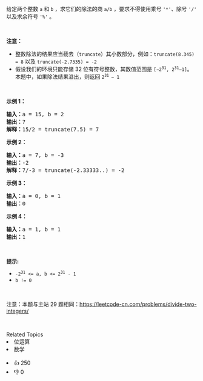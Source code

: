 <p>给定两个整数 <code>a</code> 和 <code>b</code> ，求它们的除法的商 <code>a/b</code> ，要求不得使用乘号 <code>'*'</code>、除号 <code>'/'</code> 以及求余符号 <code>'%'</code>&nbsp;。</p>

<p>&nbsp;</p>

<p><strong>注意：</strong></p>

<ul> 
 <li>整数除法的结果应当截去（<code>truncate</code>）其小数部分，例如：<code>truncate(8.345) = 8</code>&nbsp;以及&nbsp;<code>truncate(-2.7335) = -2</code></li> 
 <li>假设我们的环境只能存储 32 位有符号整数，其数值范围是 <code>[−2<sup>31</sup>,&nbsp;2<sup>31</sup>−1]</code>。本题中，如果除法结果溢出，则返回 <code>2<sup>31&nbsp;</sup>− 1</code></li> 
</ul>

<p>&nbsp;</p>

<p><strong>示例 1：</strong></p>

<pre>
<strong>输入：</strong>a = 15, b = 2
<strong>输出：</strong>7
<strong><span style="white-space: pre-wrap;">解释：</span></strong>15/2 = truncate(7.5) = 7
</pre>

<p><strong>示例 2：</strong></p>

<pre>
<strong>输入：</strong>a = 7, b = -3
<strong>输出：</strong><span style="white-space: pre-wrap;">-2</span>
<strong><span style="white-space: pre-wrap;">解释：</span></strong>7/-3 = truncate(-2.33333..) = -2</pre>

<p><strong>示例 3：</strong></p>

<pre>
<strong>输入：</strong>a = 0, b = 1
<strong>输出：</strong><span style="white-space: pre-wrap;">0</span></pre>

<p><strong>示例 4：</strong></p>

<pre>
<strong>输入：</strong>a = 1, b = 1
<strong>输出：</strong><span style="white-space: pre-wrap;">1</span></pre>

<p>&nbsp;</p>

<p><strong>提示:</strong></p>

<ul> 
 <li><code>-2<sup>31</sup>&nbsp;&lt;= a, b &lt;= 2<sup>31</sup>&nbsp;- 1</code></li> 
 <li><code>b != 0</code></li> 
</ul>

<p>&nbsp;</p>

<p>注意：本题与主站 29&nbsp;题相同：<a href="https://leetcode-cn.com/problems/divide-two-integers/">https://leetcode-cn.com/problems/divide-two-integers/</a></p>

<p>&nbsp;</p>

<div><div>Related Topics</div><div><li>位运算</li><li>数学</li></div></div><br><div><li>👍 250</li><li>👎 0</li></div>